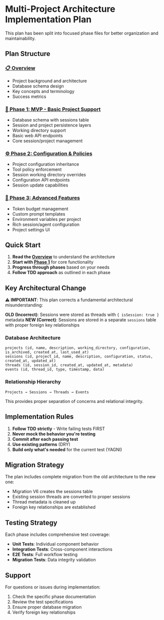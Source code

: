 # Multi-Project Architecture Implementation Plan

This plan has been split into focused phase files for better organization and maintainability.

## Plan Structure

### [📋 Overview](./projects-overview.md)
- Project background and architecture
- Database schema design
- Key concepts and terminology
- Success metrics

### [🚀 Phase 1: MVP - Basic Project Support](./phase1-mvp.md)
- Database schema with sessions table
- Session and project persistence layers
- Working directory support
- Basic web API endpoints
- Core session/project management

### [⚙️ Phase 2: Configuration & Policies](./phase2-configuration.md)
- Project configuration inheritance
- Tool policy enforcement
- Session working directory overrides
- Configuration API endpoints
- Session update capabilities

### [🔧 Phase 3: Advanced Features](./phase3-advanced.md)
- Token budget management
- Custom prompt templates
- Environment variables per project
- Rich session/agent configuration
- Project settings UI

## Quick Start

1. **Read the [Overview](./projects-overview.md)** to understand the architecture
2. **Start with [Phase 1](./phase1-mvp.md)** for core functionality
3. **Progress through phases** based on your needs
4. **Follow TDD approach** as outlined in each phase

## Key Architectural Change

⚠️ **IMPORTANT**: This plan corrects a fundamental architectural misunderstanding:

**OLD (Incorrect)**: Sessions were stored as threads with `{ isSession: true }` metadata
**NEW (Correct)**: Sessions are stored in a separate `sessions` table with proper foreign key relationships

### Database Architecture
```
projects (id, name, description, working_directory, configuration, is_archived, created_at, last_used_at)
sessions (id, project_id, name, description, configuration, status, created_at, updated_at)
threads (id, session_id, created_at, updated_at, metadata)
events (id, thread_id, type, timestamp, data)
```

### Relationship Hierarchy
```
Projects → Sessions → Threads → Events
```

This provides proper separation of concerns and relational integrity.

## Implementation Rules

1. **Follow TDD strictly** - Write failing tests FIRST
2. **Never mock the behavior you're testing**
3. **Commit after each passing test**
4. **Use existing patterns** (DRY)
5. **Build only what's needed** for the current test (YAGNI)

## Migration Strategy

The plan includes complete migration from the old architecture to the new one:
- Migration V6 creates the sessions table
- Existing session threads are converted to proper sessions
- Thread metadata is cleaned up
- Foreign key relationships are established

## Testing Strategy

Each phase includes comprehensive test coverage:
- **Unit Tests**: Individual component behavior
- **Integration Tests**: Cross-component interactions
- **E2E Tests**: Full workflow testing
- **Migration Tests**: Data integrity validation

## Support

For questions or issues during implementation:
1. Check the specific phase documentation
2. Review the test specifications
3. Ensure proper database migration
4. Verify foreign key relationships